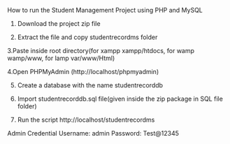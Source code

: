 How to run the Student Management Project using PHP and MySQL

1. Download the project zip file

2. Extract the file and copy studentrecordms   folder

3.Paste inside root directory(for xampp xampp/htdocs, for wamp wamp/www, for lamp var/www/Html)

4.Open PHPMyAdmin (http://localhost/phpmyadmin)

5. Create a database with the name studentrecorddb

6. Import studentrecorddb.sql file(given inside the zip package in SQL file folder)

7. Run the script http://localhost/studentrecordms

Admin Credential
Username: admin
Password: Test@12345
